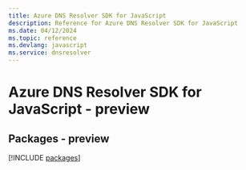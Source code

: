 ```yaml
---
title: Azure DNS Resolver SDK for JavaScript
description: Reference for Azure DNS Resolver SDK for JavaScript
ms.date: 04/12/2024
ms.topic: reference
ms.devlang: javascript
ms.service: dnsresolver
---
```

# Azure DNS Resolver SDK for JavaScript - preview
## Packages - preview
[!INCLUDE [packages](dns-resolver-index.md)]